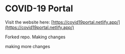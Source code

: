 # COVID-19 Portal
Visit the website here: [https://covid19portal.netlify.app/](https://covid19portal.netlify.app/)

Forked repo. Making changes

making more changes
